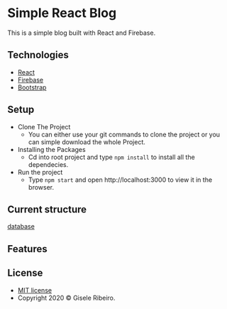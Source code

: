 # Simple React Blog
This is a simple blog built with React and Firebase.

## Technologies
* [React](https://reactjs.org/)
* [Firebase](https://firebase.google.com/)
* [Bootstrap](https://getbootstrap.com/)
## Setup
* Clone The Project
  - You can either use your git commands to clone the project or you can simple download the whole Project.
* Installing the Packages
  - Cd into root project and type `npm install` to install all the dependecies.
* Run the project
  - Type `npm start` and open http://localhost:3000 to view it in the browser.
## Current structure
[database](/assets/database.png)

## Features

## License
* [MIT license](/LICENSE)
* Copyright 2020 © Gisele Ribeiro.
